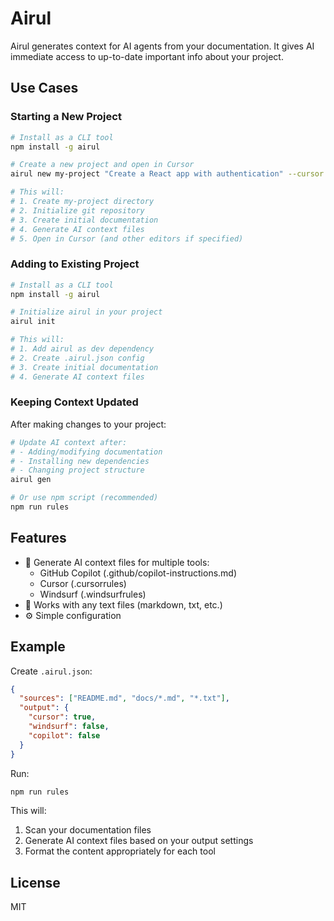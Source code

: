 # Airul

Airul generates context for AI agents from your documentation. It gives AI immediate access to up-to-date important info about your project.

## Use Cases

### Starting a New Project

```bash
# Install as a CLI tool
npm install -g airul

# Create a new project and open in Cursor
airul new my-project "Create a React app with authentication" --cursor

# This will:
# 1. Create my-project directory
# 2. Initialize git repository
# 3. Create initial documentation
# 4. Generate AI context files
# 5. Open in Cursor (and other editors if specified)
```

### Adding to Existing Project

```bash
# Install as a CLI tool
npm install -g airul

# Initialize airul in your project
airul init 

# This will:
# 1. Add airul as dev dependency
# 2. Create .airul.json config
# 3. Create initial documentation
# 4. Generate AI context files
```

### Keeping Context Updated

After making changes to your project:
```bash
# Update AI context after:
# - Adding/modifying documentation
# - Installing new dependencies
# - Changing project structure
airul gen

# Or use npm script (recommended)
npm run rules
```

## Features

- 🎯 Generate AI context files for multiple tools:
  - GitHub Copilot (.github/copilot-instructions.md)
  - Cursor (.cursorrules)
  - Windsurf (.windsurfrules)
- 📝 Works with any text files (markdown, txt, etc.)
- ⚙️ Simple configuration

## Example

Create `.airul.json`:
```json
{
  "sources": ["README.md", "docs/*.md", "*.txt"],
  "output": {
    "cursor": true,
    "windsurf": false,
    "copilot": false
  }
}
```

Run:
```bash
npm run rules
```

This will:
1. Scan your documentation files
2. Generate AI context files based on your output settings
3. Format the content appropriately for each tool

## License

MIT
